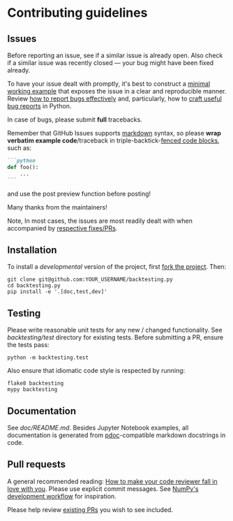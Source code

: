 Contributing guidelines
=======================

Issues
------
Before reporting an issue, see if a similar issue is already open.
Also check if a similar issue was recently closed — your bug might
have been fixed already.

To have your issue dealt with promptly, it's best to construct a
[minimal working example] that exposes the issue in a clear and
reproducible manner. Review [how to report bugs effectively][bugs]
and, particularly, how to
[craft useful bug reports][bugs2] in Python.

In case of bugs, please submit **full** tracebacks.

Remember that GitHub Issues supports [markdown] syntax, so
please **wrap verbatim example code**/traceback in
triple-backtick-[fenced code blocks],
such as:
~~~markdown
```python
def foo():
    ...
```
~~~
and use the post preview function before posting!

Many thanks from the maintainers!

Note, In most cases, the issues are most readily dealt with when
accompanied by [respective fixes/PRs].

[minimal working example]: https://en.wikipedia.org/wiki/Minimal_working_example
[bugs]: https://www.chiark.greenend.org.uk/~sgtatham/bugs.html
[bugs2]: https://matthewrocklin.com/blog/work/2018/02/28/minimal-bug-reports
[markdown]: https://www.markdownguide.org/cheat-sheet/
[fenced code blocks]: https://www.markdownguide.org/extended-syntax/#syntax-highlighting
[respective fixes/PRs]: https://github.com/kernc/backtesting.py/blob/master/CONTRIBUTING.md#pull-requests


Installation
------------
To install a _developmental_ version of the project,
first [fork the project]. Then:

    git clone git@github.com:YOUR_USERNAME/backtesting.py
    cd backtesting.py
    pip install -e '.[doc,test,dev]'

[fork the project]: https://help.github.com/articles/fork-a-repo/


Testing
-------
Please write reasonable unit tests for any new / changed functionality.
See _backtesting/test_ directory for existing tests.
Before submitting a PR, ensure the tests pass:

    python -m backtesting.test

Also ensure that idiomatic code style is respected by running:

    flake8 backtesting
    mypy backtesting


Documentation
-------------
See _doc/README.md_. Besides Jupyter Notebook examples, all documentation
is generated from [pdoc]-compatible markdown docstrings in code.

[pdoc]: https://pdoc3.github.io/pdoc


Pull requests
-------------
A general recommended reading:
[How to make your code reviewer fall in love with you][code-review].
Please use explicit commit messages. See [NumPy's development workflow]
for inspiration.

Please help review [existing PRs] you wish to see included.

[code-review]: https://mtlynch.io/code-review-love/
[NumPy's development workflow]: https://numpy.org/doc/stable/dev/development_workflow.html
[existing PRs]: https://github.com/kernc/backtesting.py/pulls
